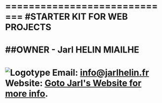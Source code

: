 =============================
#STARTER KIT FOR WEB PROJECTS
=============================

##OWNER - Jarl HELIN MIAILHE
=============================
![Logotype](http://jarlhelin.fr/thunderbird/jhdwpLogo.png)
Email: info@jarlhelin.fr
Website: [Goto Jarl's Website for more info](http://jarlhelin.fr/ "Goto Jarl's Website for more info").
=============================